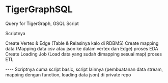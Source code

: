 # TigerGraphSQL
Query for TigerGraph, GSQL Script

Scriptnya

Create Vertex & Edge (Table & Relasinya kalo di RDBMS)
Create mapping data (Mapping data csv atau json ke dalam vertex dan Edge) proses EDA
Create Loading Job (Load data yang sudah dimapping sesuai map) proses ETL


---- Scriptnya cuma script basic, script lainnya (pembuatanan data stream, mapping dengan function, loading data json) di private repo
